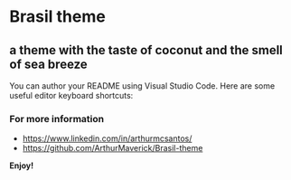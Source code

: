 # Brasil theme

## a theme with the taste of coconut and the smell of sea breeze

You can author your README using Visual Studio Code. Here are some useful editor keyboard shortcuts:

### For more information

- https://www.linkedin.com/in/arthurmcsantos/
- https://github.com/ArthurMaverick/Brasil-theme

**Enjoy!**
